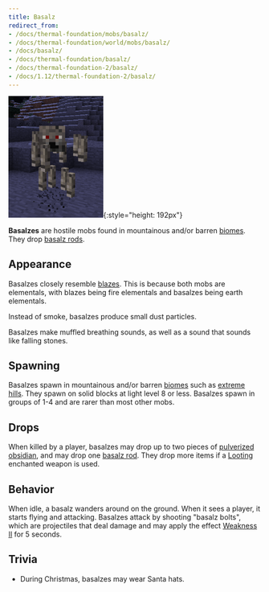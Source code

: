 ```yaml
---
title: Basalz
redirect_from:
- /docs/thermal-foundation/mobs/basalz/
- /docs/thermal-foundation/world/mobs/basalz/
- /docs/basalz/
- /docs/thermal-foundation/basalz/
- /docs/thermal-foundation-2/basalz/
- /docs/1.12/thermal-foundation-2/basalz/
---
```


![Basalz](/assets/images/thermal-foundation-2/basalz.png){:style="height: 192px"}


**Basalzes** are hostile mobs found in mountainous and/or barren
[biomes](https://minecraft.wiki/w/Biome). They drop [basalz
rods](../basalz-rod/).


Appearance
----------

Basalzes closely resemble [blazes](https://minecraft.wiki/w/Blaze). This
is because both mobs are elementals, with blazes being fire elementals and
basalzes being earth elementals.

Instead of smoke, basalzes produce small dust particles.

Basalzes make muffled breathing sounds, as well as a sound that sounds like
falling stones.


Spawning
--------

Basalzes spawn in mountainous and/or barren
[biomes](https://minecraft.wiki/w/Biome) such as [extreme
hills](https://minecraft.wiki/w/Extreme_Hills). They spawn on solid
blocks at light level 8 or less. Basalzes spawn in groups of 1-4 and are rarer
than most other mobs.


Drops
-----

When killed by a player, basalzes may drop up to two pieces of [pulverized
obsidian](../pulverized-obsidian/), and may drop one [basalz
rod](../basalz-rod/). They drop more items if a
[Looting](https://minecraft.wiki/w/Looting) enchanted weapon is used.


Behavior
--------

When idle, a basalz wanders around on the ground. When it sees a player, it
starts flying and attacking. Basalzes attack by shooting "basalz bolts", which
are projectiles that deal damage and may apply the effect [Weakness
II](https://minecraft.wiki/w/Weakness) for 5 seconds.


Trivia
------

* During Christmas, basalzes may wear Santa hats.
